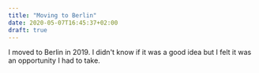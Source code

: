 ```yaml
---
title: "Moving to Berlin"
date: 2020-05-07T16:45:37+02:00
draft: true
---
```


I moved to Berlin in 2019. I didn't know if it was a good idea but I felt it was an opportunity I had to take. 
